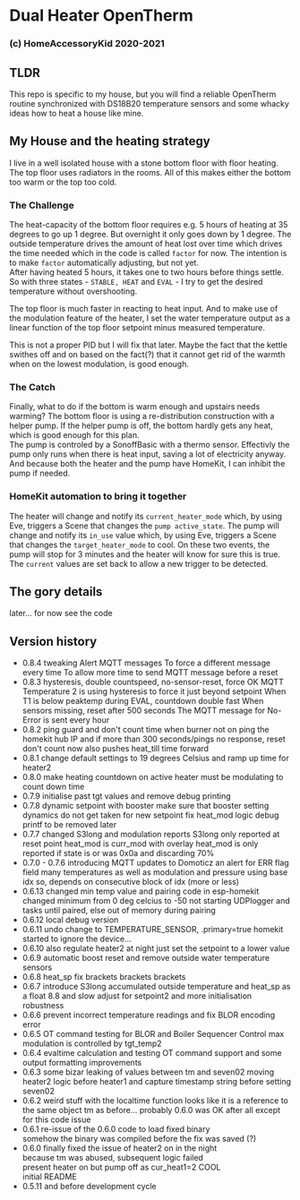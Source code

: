 # Dual Heater OpenTherm  
### (c) HomeAccessoryKid 2020-2021
## TLDR
This repo is specific to my house, but you will find a reliable OpenTherm routine synchronized with DS18B20 temperature sensors
and some whacky ideas how to heat a house like mine.

## My House and the heating strategy
I live in a well isolated house with a stone bottom floor with floor heating. The top floor uses radiators in the rooms.
All of this makes either the bottom too warm or the top too cold.

### The Challenge
The heat-capacity of the bottom floor requires e.g. 5 hours of heating at 35 degrees to go up 1 degree.
But overnight it only goes down by 1 degree.
The outside temperature drives the amount of heat lost over time which drives the time needed which in the code is called
`factor` for now. The intention is to make `factor` automatically adjusting, but not yet.  
After having heated 5 hours, it takes one to two hours before things settle. So with three states - `STABLE, HEAT` and `EVAL` - I try
to get the desired temperature without overshooting.  

The top floor is much faster in reacting to heat input. And to make use of the modulation feature of the heater,
I set the water temperature output as a linear function of the top floor setpoint minus measured temperature.

This is not a proper PID but I will fix that later. Maybe the fact that the kettle swithes off and on based on the
fact(?) that it cannot get rid of the warmth when on the lowest modulation, is good enough.

### The Catch
Finally, what to do if the bottom is warm enough and upstairs needs warming?
The bottom floor is using a re-distribution construction with a helper pump. If the helper pump is off, the bottom hardly
gets any heat, which is good enough for this plan.  
The pump is controled by a SonoffBasic with a thermo sensor. Effectivly the pump only runs when there is heat input, saving
a lot of electricity anyway. And because both the heater and the pump have HomeKit, I can inhibit the pump if needed.

### HomeKit automation to bring it together
The heater will change and notify its `current_heater_mode` which, by using Eve, triggers a Scene that changes
the `pump active_state`. The pump will change and notify its `in_use` value which, by using Eve, triggers a Scene that changes
the `target_heater_mode` to cool.
On these two events, the pump will stop for 3 minutes and the heater will know for sure this is true.
The `current` values are set back to allow a new trigger to be detected.

## The gory details
later... for now see the code


## Version history

- 0.8.4 tweaking Alert MQTT messages
To force a different message every time
To allow more time to send MQTT message before a reset
- 0.8.3 hysteresis, double countspeed, no-sensor-reset, force OK MQTT
Temperature 2 is using hysteresis to force it just beyond setpoint
When T1 is below peaktemp during EVAL, countdown double fast
When sensors missing, reset after 500 seconds
The MQTT message for No-Error is sent every hour
- 0.8.2 ping guard and don't count time when burner not on
ping the homekit hub IP and if more than 300 seconds/pings no response, reset
don't count now also pushes heat_till time forward
- 0.8.1 change default settings to 19 degrees Celsius
and ramp up time for heater2
- 0.8.0 make heating countdown on active
heater must be modulating to count down time
- 0.7.9 initialise past tgt values
and remove debug printing
- 0.7.8 dynamic setpoint with booster
make sure that booster setting dynamics do not get taken for new
setpoint
fix heat_mod logic
debug printf to be removed later
- 0.7.7 changed S3long and modulation reports
S3long only reported at reset point
heat_mod is curr_mod with overlay
heat_mod is only reported if state is or was 0x0a and discarding 70%
- 0.7.0 - 0.7.6 introducing MQTT updates to Domoticz
an alert for ERR flag field
many temperatures as well as modulation and pressure
using base idx so, depends on consecutive block of idx (more or less)
- 0.6.13 changed min temp value and pairing code
in esp-homekit changed minimum from 0 deg celcius to -50
not starting UDPlogger and tasks until paired, else out of memory during pairing
- 0.6.12 local debug version
- 0.6.11 undo change to TEMPERATURE_SENSOR, .primary=true
homekit started to ignore the device...
- 0.6.10 also regulate heater2 at night
just set the setpoint to a lower value
- 0.6.9 automatic boost reset
and remove outside water temperature sensors
- 0.6.8 heat_sp fix
brackets brackets brackets
- 0.6.7 introduce S3long accumulated outside temperature
and heat_sp as a float 8.8
and slow adjust for setpoint2
and more initialisation robustness
- 0.6.6 prevent incorrect temperature readings
and fix BLOR encoding error
- 0.6.5 OT command testing for BLOR and Boiler Sequencer Control
max modulation is controlled by tgt_temp2
- 0.6.4 evaltime calculation and testing OT command support
and some output formatting improvements
- 0.6.3 some bizar leaking of values between tm and seven02
moving heater2 logic before heater1 and capture timestamp string before setting seven02
- 0.6.2 weird stuff with the localtime function
looks like it is a reference to the same object tm as before...
probably 0.6.0 was OK after all except for this code issue
- 0.6.1 re-issue of the 0.6.0 code to load fixed binary  
somehow the binary was compiled before the fix was saved (?)
- 0.6.0 finally fixed the issue of heater2 on in the night  
because tm was abused, subsequent logic failed  
present heater on but pump off as cur_heat1=2 COOL  
initial README
- 0.5.11 and before development cycle